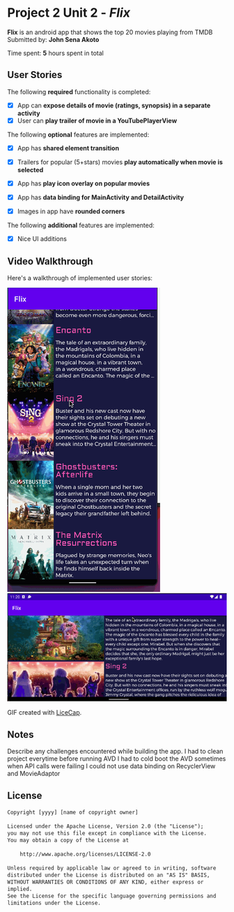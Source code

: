 # Project 2 Unit 2 - *Flix*

**Flix** is an android app that shows the top 20 movies playing from TMDB
Submitted by: **John Sena Akoto**

Time spent: **5** hours spent in total

## User Stories

The following **required** functionality is completed:

* [x] App can **expose details of movie (ratings, synopsis) in a separate activity**
* [x] User can **play trailer of movie in a YouTubePlayerView**

The following **optional** features are implemented:

* [x] App has **shared element transition**
* [x] Trailers for popular (5+stars) movies **play automatically when movie is selected**
* [x] App has **play icon overlay on popular movies**
* [x] App has **data binding for MainActivity and DetailActivity**
* [x] Images in app have **rounded corners**


The following **additional** features are implemented:

* [x] Nice UI additions

## Video Walkthrough

Here's a walkthrough of implemented user stories:

<img src='walkthrough.gif' title='Video Walkthrough' width='' alt='Video Walkthrough' />
<img src='walkthrough2.gif' title='Video Walkthrough' width='' alt='Video Walkthrough' />

GIF created with [LiceCap](http://www.cockos.com/licecap/).

## Notes

Describe any challenges encountered while building the app.
I had to clean project everytime before running AVD
I had to cold boot the AVD sometimes when API calls were failing
I could not use data binding on RecyclerView and MovieAdaptor

## License

    Copyright [yyyy] [name of copyright owner]

    Licensed under the Apache License, Version 2.0 (the "License");
    you may not use this file except in compliance with the License.
    You may obtain a copy of the License at

        http://www.apache.org/licenses/LICENSE-2.0

    Unless required by applicable law or agreed to in writing, software
    distributed under the License is distributed on an "AS IS" BASIS,
    WITHOUT WARRANTIES OR CONDITIONS OF ANY KIND, either express or implied.
    See the License for the specific language governing permissions and
    limitations under the License.
